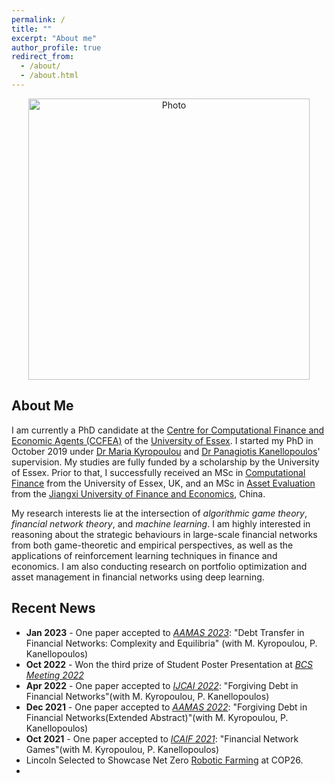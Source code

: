 ```yaml
---
permalink: /
title: ""
excerpt: "About me"
author_profile: true
redirect_from: 
  - /about/
  - /about.html
---
```


<p align="center">
  <img src="https://haozhou-jack.github.io/images/haozhou.jpg?raw=true" alt="Photo" style="width: 450px;"/> 
</p>

## About Me ##
I am currently a PhD candidate at the [Centre for Computational Finance and Economic Agents (CCFEA)](https://www.google.com/search?q=ccfea&oq=ccfea&aqs=chrome.0.69i59j0i30j0i10i30i625j0i30i625l2j0i30j69i59j69i61.1477j0j7&sourceid=chrome&ie=UTF-8) of the [University of Essex](https://www.essex.ac.uk/). I started my PhD in October 2019 under [Dr Maria Kyropoulou](https://www.essex.ac.uk/people/kyrop21400/maria-kyropoulou) and [Dr Panagiotis Kanellopoulos](https://www.essex.ac.uk/people/kanel33803/panagiotis-kanellopoulos)' supervision. My studies are fully funded by a scholarship by the University of Essex. Prior to that, I successfully received an MSc in [Computational Finance](https://www.essex.ac.uk/courses/pg00496/1/msc-computational-finance) from the University of Essex, UK, and an MSc in [Asset Evaluation](http://econ.jxufe.edu.cn/news-show-2051.html) from the [Jiangxi University of Finance and Economics](http://www.jxufe.edu.cn/), China. 


 My research interests lie at the intersection of *algorithmic game theory*, *financial network theory*, and *machine learning*. I am highly interested in reasoning about the strategic behaviours in large-scale financial networks from both game-theoretic and empirical perspectives, as well as the applications of reinforcement learning techniques in finance and economics. I am also conducting research on portfolio optimization and asset management in financial networks using deep learning.


## Recent News ##
* **Jan 2023** - One paper accepted to *[AAMAS 2023](https://aamas2023.soton.ac.uk/)*: "Debt Transfer in Financial Networks: Complexity and Equilibria" (with M. Kyropoulou, P. Kanellopoulos)
* **Oct 2022** - Won the third prize of Student Poster Presentation at *[BCS Meeting 2022](https://www.britishdatasciencesociety.org/)*
* **Apr 2022** - One paper accepted to *[IJCAI 2022](https://ijcai-22.org/)*: "Forgiving Debt in Financial Networks"(with M. Kyropoulou, P. Kanellopoulos)
* **Dec 2021** - One paper accepted to *[AAMAS 2022](https://aamas2022-conference.auckland.ac.nz/)*: "Forgiving Debt in Financial Networks(Extended Abstract)"(with M. Kyropoulou, P. Kanellopoulos)
* **Oct 2021** - One paper accepted to *[ICAIF 2021](https://ai-finance.org/icaif21/)*: "Financial Network Games"(with M. Kyropoulou, P. Kanellopoulos)
* Lincoln Selected to Showcase Net Zero <a href="https://youtu.be/vf39leUbBGE?list=PLBcbsScUorznzrIPH2McQsv71rXEhABDY" target="_blank" rel="noopener noreferrer">Robotic Farming</a> at COP26.
* 
